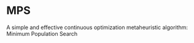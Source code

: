 # MPS
A simple and effective continuous optimization metaheuristic algorithm: Minimum Population Search 
